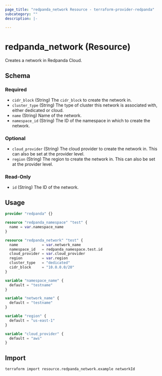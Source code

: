 ```yaml
---
page_title: "redpanda_network Resource - terraform-provider-redpanda"
subcategory: ""
description: |-
  
---
```


# redpanda_network (Resource)



Creates a network in Redpanda Cloud.

<!-- schema generated by tfplugindocs -->
## Schema

### Required

- `cidr_block` (String) The `cidr_block` to create the network in.
- `cluster_type` (String) The type of cluster this network is associated with, either dedicated or cloud.
- `name` (String) Name of the network.
- `namespace_id` (String) The ID of the namespace in which to create the network.

### Optional

- `cloud_provider` (String) The cloud provider to create the network in. This can also be set at the provider level.
- `region` (String) The region to create the network in. This can also be set at the provider level.

### Read-Only

- `id` (String) The ID of the network.

## Usage

```terraform
provider "redpanda" {}

resource "redpanda_namespace" "test" {
  name = var.namespace_name
}

resource "redpanda_network" "test" {
  name           = var.network_name
  namespace_id   = redpanda_namespace.test.id
  cloud_provider = var.cloud_provider
  region         = var.region
  cluster_type   = "dedicated"
  cidr_block     = "10.0.0.0/20"
}

variable "namespace_name" {
  default = "testname"
}

variable "network_name" {
  default = "testname"
}

variable "region" {
  default = "us-east-1"
}

variable "cloud_provider" {
  default = "aws"
}
```

## Import

```shell
terraform import resource.redpanda_network.example networkId
```